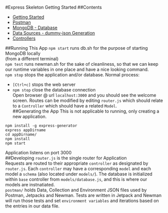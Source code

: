 #Express Skeleton Getting Started
##Contents
* [Getting Started](#generating-the-app)  
* [Postman](postman/)  
* [MongoDB - Database](models/)  
* [Data Sources - dummy-json Generation](data_templates/)  
* [Controllers](controllers/)  

##Running This App
`npm start` runs db.sh for the purpose of starting MongoDB locally  
(from a different terminal)  
`npm test` runs newman.sh for the sake of cleanliness, so that we can keep our runtime variables in one place and have a nice looking command.  
`npm stop` stops the application and/or database. Normal process:
* `[Ctrl+c]` stops the web server  
* `npm stop` close the database connection  
Open browser @ url `localhost:3000` and you should see the welcome screen. Routes can be modified by editing `router.js` which should relate to a `Controller` which should have a related `Model`.  
##Generating the App
This is not applicable to running, only creating a new application.
```
npm install -g express-generator
express appDirname
cd appDirname/
npm install 
npm start
```
Application listens on port 3000  
##Developing
`router.js` is the single router for Application  
Requests are routed to their appropriate `controller` as designated by `router.js`. Each `controller` may have a corresponding `model` and each model a `schema` (also located under `models/`). The database is initialized within `base` controller from `models/database.js`, and this is where our models are instnatiated.  
`postman/` holds Data, Collection and Environment JSON files used by Postman, Jetpacks and Newman. Tests are written in Jetpack and Newman will run those tests and set `environment variables` and iterations based on the entries in our data file.
